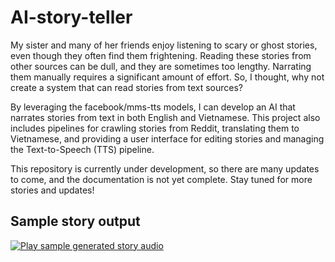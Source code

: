 # AI-story-teller

My sister and many of her friends enjoy listening to scary or ghost stories, even though they often find them frightening. Reading these stories from other sources can be dull, and they are sometimes too lengthy. Narrating them manually requires a significant amount of effort. So, I thought, why not create a system that can read stories from text sources?

By leveraging the facebook/mms-tts models, I can develop an AI that narrates stories from text in both English and Vietnamese. This project also includes pipelines for crawling stories from Reddit, translating them to Vietnamese, and providing a user interface for editing stories and managing the Text-to-Speech (TTS) pipeline.

This repository is currently under development, so there are many updates to come, and the documentation is not yet complete. Stay tuned for more stories and updates!

## Sample story output
<audio>
  <source src="https://github.com/indigoYoshimaru/video-story-teller/blob/d723d148ea9efc9da191edc012ff53caf42ca751/story-sample/22.wav" type="audio/wav">
</audio>

[![Play sample generated story audio](https://cdn-icons-png.flaticon.com/128/4340/4340035.png)](https://github.com/indigoYoshimaru/video-story-teller/story-sample/22.wav)
